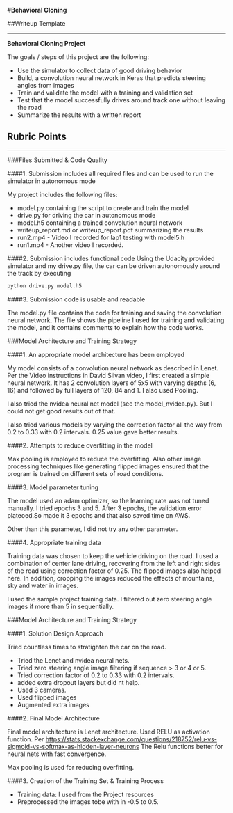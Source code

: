 #**Behavioral Cloning** 

##Writeup Template

---

**Behavioral Cloning Project**

The goals / steps of this project are the following:
* Use the simulator to collect data of good driving behavior
* Build, a convolution neural network in Keras that predicts steering angles from images
* Train and validate the model with a training and validation set
* Test that the model successfully drives around track one without leaving the road
* Summarize the results with a written report


[//]: # (Image References)

[image1]: ./examples/placeholder.png "Model Visualization"
[image2]: ./examples/placeholder.png "Grayscaling"
[image3]: ./examples/placeholder_small.png "Recovery Image"
[image4]: ./examples/placeholder_small.png "Recovery Image"
[image5]: ./examples/placeholder_small.png "Recovery Image"
[image6]: ./examples/placeholder_small.png "Normal Image"
[image7]: ./examples/placeholder_small.png "Flipped Image"

## Rubric Points

---
###Files Submitted & Code Quality

####1. Submission includes all required files and can be used to run the simulator in autonomous mode

My project includes the following files:
* model.py containing the script to create and train the model
* drive.py for driving the car in autonomous mode
* model.h5 containing a trained convolution neural network 
* writeup_report.md or writeup_report.pdf summarizing the results
* run2.mp4 - Video I recorded for lap1 testing with model5.h
* run1.mp4 - Another video I recorded.

####2. Submission includes functional code
Using the Udacity provided simulator and my drive.py file, the car can be driven autonomously around the track by executing 
```sh
python drive.py model.h5
```

####3. Submission code is usable and readable

The model.py file contains the code for training and saving the convolution neural network. The file shows the pipeline I used for training and validating the model, and it contains comments to explain how the code works.

###Model Architecture and Training Strategy

####1. An appropriate model architecture has been employed

My model consists of a convolution neural network as described in Lenet. Per the Video instructions in David Silvan video, I first created a simple neural network. It has 2 convolution layers of 5x5 with varying depths (6, 16) and followed by full layers of 120, 84 and 1. I also used Pooling.

I also tried the nvidea neural net model (see the model_nvidea.py). But I could not get good results out of that.

I also tried various models by varying the correction factor all the way from 0.2 to 0.33 with 0.2 intervals. 0.25 value gave better results.

####2. Attempts to reduce overfitting in the model

Max pooling is employed to reduce the overfitting. Also other image processing techniques like generating flipped images ensured that the program is trained on different sets of road conditions.

####3. Model parameter tuning

The model used an adam optimizer, so the learning rate was not tuned manually. I tried epochs 3 and 5. After 3 epochs, the validation error plateoed.So made it 3 epochs and that also saved time on AWS.

Other than this parameter, I did not try any other parameter.

####4. Appropriate training data

Training data was chosen to keep the vehicle driving on the road. I used a combination of center lane driving, recovering from the left and right sides of the road using correction factor of 0.25. The flipped images also helped here. In addition, cropping the images reduced the effects of mountains, sky and water in images.

I used the sample project training data. I filtered out zero steering angle images if more than 5 in sequentially.


###Model Architecture and Training Strategy

####1. Solution Design Approach

Tried countless times to stratighten the car on the road. 

* Tried the Lenet and nvidea neural nets.
* Tried zero steering angle image filtering if sequence > 3 or 4 or 5.
* Tried correction factor of 0.2 to 0.33 with 0.2 intervals.
* added extra dropout layers but did nt help.
* Used 3 cameras.
* Used flipped images
* Augmented extra images

####2. Final Model Architecture

Final model architecture is Lenet architecture. Used RELU as activation function. Per https://stats.stackexchange.com/questions/218752/relu-vs-sigmoid-vs-softmax-as-hidden-layer-neurons
The Relu functions better for neural nets with fast convergence.

Max pooling is used for reducing overfitting.

####3. Creation of the Training Set & Training Process

* Training data: I used from the Project resources
* Preprocessed the images tobe with in -0.5 to 0.5.


